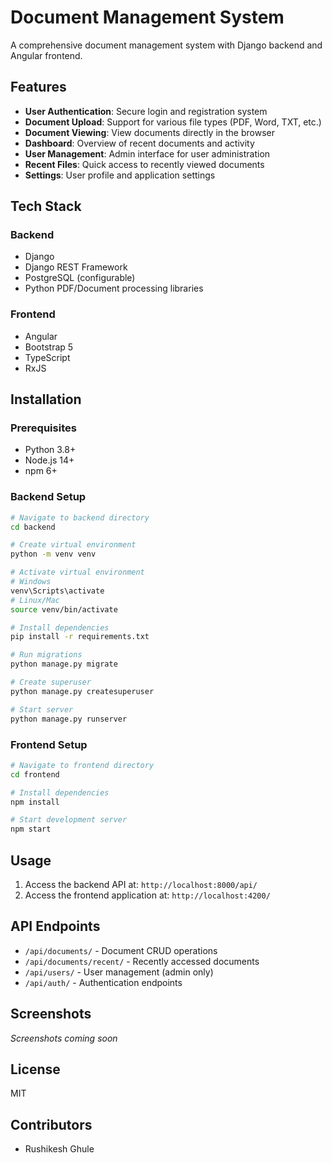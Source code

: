 # Document Management System

A comprehensive document management system with Django backend and Angular frontend.

## Features

- **User Authentication**: Secure login and registration system
- **Document Upload**: Support for various file types (PDF, Word, TXT, etc.)
- **Document Viewing**: View documents directly in the browser
- **Dashboard**: Overview of recent documents and activity
- **User Management**: Admin interface for user administration
- **Recent Files**: Quick access to recently viewed documents
- **Settings**: User profile and application settings

## Tech Stack

### Backend
- Django
- Django REST Framework
- PostgreSQL (configurable)
- Python PDF/Document processing libraries

### Frontend
- Angular
- Bootstrap 5
- TypeScript
- RxJS

## Installation

### Prerequisites
- Python 3.8+
- Node.js 14+
- npm 6+

### Backend Setup
```bash
# Navigate to backend directory
cd backend

# Create virtual environment
python -m venv venv

# Activate virtual environment
# Windows
venv\Scripts\activate
# Linux/Mac
source venv/bin/activate

# Install dependencies
pip install -r requirements.txt

# Run migrations
python manage.py migrate

# Create superuser
python manage.py createsuperuser

# Start server
python manage.py runserver
```

### Frontend Setup
```bash
# Navigate to frontend directory
cd frontend

# Install dependencies
npm install

# Start development server
npm start
```

## Usage

1. Access the backend API at: `http://localhost:8000/api/`
2. Access the frontend application at: `http://localhost:4200/`

## API Endpoints

- `/api/documents/` - Document CRUD operations
- `/api/documents/recent/` - Recently accessed documents
- `/api/users/` - User management (admin only)
- `/api/auth/` - Authentication endpoints

## Screenshots

*Screenshots coming soon*

## License

MIT

## Contributors

- Rushikesh Ghule 